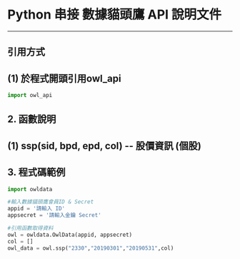 # Python 串接 數據貓頭鷹 API 說明文件

---

## 引用方式

## (1) 於程式開頭引用owl_api

``` python
import owl_api
```

## 2. 函數說明

## (1) ssp(sid, bpd, epd, col) -- 股價資訊 (個股)

## 3. 程式碼範例

``` python
import owldata

#輸入數據貓頭鷹會員ID & Secret
appid = '請輸入 ID'
appsecret = '請輸入金鑰 Secret'

#引用函數取得資料
owl = owldata.OwlData(appid, appsecret)
col = []
owl_data = owl.ssp("2330","20190301","20190531",col)

```
